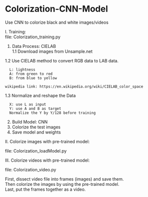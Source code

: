 # Colorization-CNN-Model  

Use CNN to colorize black and white images/videos  

I. Training:  
file: Colorization_training.py  

1. Data Process: CIELAB  
  1.1 Download images from Unsample.net

  1.2 Use CIELAB method to convert RGB data to LAB data.  

      L: lightness  
      A: from green to red  
      B: from blue to yellow  

    wikipedia link: https://en.wikipedia.org/wiki/CIELAB_color_space  
    
  1.3 Normalize and reshape the Data  

      X: use L as input  
      Y: use A and B as target  
      Normalize the Y by Y/128 before training  

2. Build Model: CNN  
3. Colorize the test images  
4. Save model and weights  

II. Colorize images with pre-trained model:  

  file: Colorization_loadModel.py  


III. Colorize videos with pre-trained model:  

  file: Colorization_video.py  

  First, dissect video file into frames (images) and save them.  
  Then colorize the images by using the pre-trained model.  
  Last, put the frames together as a video.  
